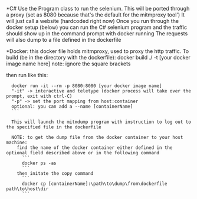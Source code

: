 ﻿*C#
  Use the Program class to run the selenium. This will be ported through a proxy (set as 8080 because that's the default for the mitmproxy tool')
  It will just call a website (hardcoded right now)
  Once you run through the docker setup (below) you can run the C# selenium program and the traffic should show up in the command prompt with docker running
  The requests will also dump to a file defined in the dockerfile


*Docker:
  this docker file holds mitmproxy, used to proxy the http traffic. 
  To build (be in the directory with the dockerfile):
    docker build ./ -t [your docker image name here]
    note: ignore the square brackets

  then run like this:
  ```
    docker run -it --rm -p 8080:8080 [your docker image name]
    "-it" -> interactive and teletype (docker process will take over the prompt, exit with ctrl-C)
    "-p" -> set the port mapping from host:container
    optional: you can add a --name [containerName]
    ```

    This will launch the mitmdump program with instruction to log out to the specified file in the dockerfile

    NOTE: to get the dump file from the docker container to your host machine:
      find the name of the docker container either defined in the optional field described above or in the following command
        ```
        docker ps -as
        ```
      then initate the copy command
        ```
        docker cp [containerName]:\path\to\dump\from\dockerfile path\to\host\dir
        ```
